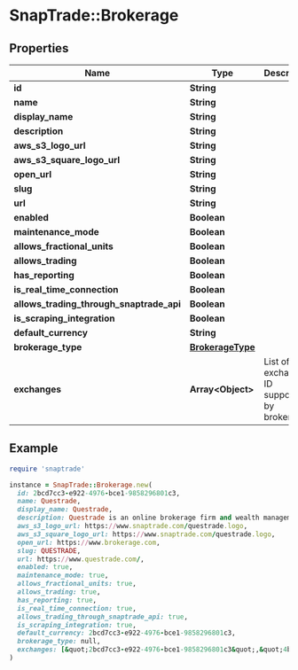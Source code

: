 # SnapTrade::Brokerage

## Properties

| Name | Type | Description | Notes |
| ---- | ---- | ----------- | ----- |
| **id** | **String** |  | [optional] |
| **name** | **String** |  | [optional] |
| **display_name** | **String** |  | [optional] |
| **description** | **String** |  | [optional] |
| **aws_s3_logo_url** | **String** |  | [optional] |
| **aws_s3_square_logo_url** | **String** |  | [optional] |
| **open_url** | **String** |  | [optional] |
| **slug** | **String** |  | [optional] |
| **url** | **String** |  | [optional] |
| **enabled** | **Boolean** |  | [optional] |
| **maintenance_mode** | **Boolean** |  | [optional] |
| **allows_fractional_units** | **Boolean** |  | [optional] |
| **allows_trading** | **Boolean** |  | [optional] |
| **has_reporting** | **Boolean** |  | [optional] |
| **is_real_time_connection** | **Boolean** |  | [optional] |
| **allows_trading_through_snaptrade_api** | **Boolean** |  | [optional] |
| **is_scraping_integration** | **Boolean** |  | [optional] |
| **default_currency** | **String** |  | [optional] |
| **brokerage_type** | [**BrokerageType**](BrokerageType.md) |  | [optional] |
| **exchanges** | **Array&lt;Object&gt;** | List of exchange ID supported by brokerage | [optional] |

## Example

```ruby
require 'snaptrade'

instance = SnapTrade::Brokerage.new(
  id: 2bcd7cc3-e922-4976-bce1-9858296801c3,
  name: Questrade,
  display_name: Questrade,
  description: Questrade is an online brokerage firm and wealth management firm based in Canada. It is Canada&#39;s largest discount broker.,
  aws_s3_logo_url: https://www.snaptrade.com/questrade.logo,
  aws_s3_square_logo_url: https://www.snaptrade.com/questrade.logo,
  open_url: https://www.brokerage.com,
  slug: QUESTRADE,
  url: https://www.questrade.com/,
  enabled: true,
  maintenance_mode: true,
  allows_fractional_units: true,
  allows_trading: true,
  has_reporting: true,
  is_real_time_connection: true,
  allows_trading_through_snaptrade_api: true,
  is_scraping_integration: true,
  default_currency: 2bcd7cc3-e922-4976-bce1-9858296801c3,
  brokerage_type: null,
  exchanges: [&quot;2bcd7cc3-e922-4976-bce1-9858296801c3&quot;,&quot;4bcd8cc3-c122-4974-dc21-1858296801f4&quot;]
)
```

